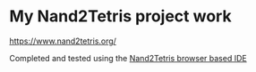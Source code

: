 # My Nand2Tetris project work

https://www.nand2tetris.org/

Completed and tested using the [Nand2Tetris browser based IDE](https://nand2tetris.github.io/web-ide/chip)